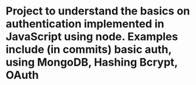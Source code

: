 # Project to understand the basics on authentication implemented in JavaScript using node. Examples include (in commits) basic auth, using MongoDB, Hashing Bcrypt, OAuth
